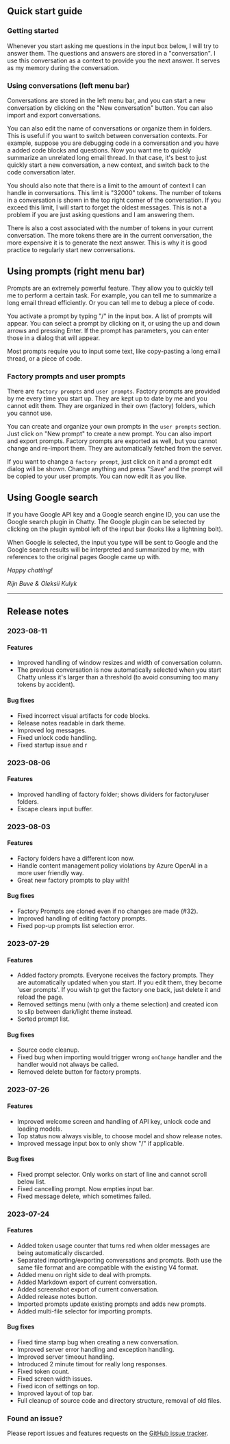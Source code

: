 ## Quick start guide

### Getting started

Whenever you start asking me questions in the input box below, I will try to answer them. 
The questions and answers are stored in a "conversation". I use this conversation as a context
to provide you the next answer. It serves as my memory during the conversation.

### Using conversations (left menu bar)

Conversations are stored in the left menu bar, and you can start a new conversation
by clicking on the "New conversation" button. You can also import and export conversations.

You can also edit the name of conversations or organize them in folders. This is
useful if you want to switch between conversation contexts. For example, suppose you are
debugging code in a conversation and you have a added code blocks and questions. Now
you want me to quickly summarize an unrelated long email thread. In that case, it's best
to just quickly start a new conversation, a new context, and switch back to the code
conversation later.

You should also note that there is a limit to the amount of context I can handle
in conversations. This limit is "32000" tokens. The number of tokens in a conversation
is shown in the top right corner of the conversation. If you exceed this limit, I will
start to forget the oldest messages. This is not a problem if you are just asking
questions and I am answering them.

There is also a cost associated with the number of tokens in your current conversation. 
The more tokens there are in the current conversation, the more expensive it is to
generate the next answer. This is why  it is good practice to regularly start new 
conversations. 

## Using prompts (right menu bar)

Prompts are an extremely powerful feature. They allow you to quickly tell me to
perform a certain task. For example, you can tell me to summarize a long email
thread efficiently. Or you can tell me to debug a piece of code. 

You activate a prompt by typing "/" in the input box. A list of prompts will
appear. You can select a prompt by clicking on it, or using the up and
down arrows and pressing Enter. If the prompt has parameters, you can
enter those in a dialog that will appear.

Most prompts require you to input some text, like copy-pasting a long email
thread, or a piece of code.

### Factory prompts and user prompts

There are `factory prompts` and `user prompts`. Factory prompts are provided by me
every time you start up. They are kept up to date by me and you cannot edit them.
They are organized in their own (factory) folders, which you cannot use.

You can create and organize your own prompts in the `user prompts` section. 
Just click on "New prompt" to create a new prompt. You can also import and export
prompts. Factory prompts are exported as well, but you cannot change and re-import
them. They are automatically fetched from the server.

If you want to change a `factory prompt`, just click on it and a prompt
edit dialog will be shown. Change anything and press "Save" and the prompt
will be copied to your user prompts. You can now edit it as you like.

## Using Google search

If you have Google API key and a Google search engine ID, you can use the Google 
search plugin in Chatty. The Google plugin can be selected by clicking on the plugin 
symbol left of the input bar (looks like a lightning bolt).

When Google is selected, the input you type will be sent to Google and the Google
search results will be interpreted and summarized by me, with references to the
original pages Google came up with.


_Happy chatting!_

_Rijn Buve & Oleksii Kulyk_

---

## Release notes

### 2023-08-11

#### Features

* Improved handling of window resizes and width of conversation column.
* The previous conversation is now automatically selected when you start Chatty unless it's larger than a threshold (to avoid consuming too many tokens by accident).

#### Bug fixes

* Fixed incorrect visual artifacts for code blocks.
* Release notes readable in dark theme.
* Improved log messages.
* Fixed unlock code handling.
* Fixed startup issue and r

### 2023-08-06

#### Features

* Improved handling of factory folder; shows dividers for factory/user folders.
* Escape clears input buffer.

### 2023-08-03

#### Features

* Factory folders have a different icon now.
* Handle content management policy violations by Azure OpenAI in a more user friendly way.
* Great new factory prompts to play with!

#### Bug fixes

* Factory Prompts are cloned even if no changes are made (#32).
* Improved handling of editing factory prompts.
* Fixed pop-up prompts list selection error.

### 2023-07-29

#### Features

* Added factory prompts. Everyone receives the factory prompts. They are automatically updated when you start. If you
  edit them, they become 'user prompts'. If you wish tp get the factory one back, just delete it and reload the page.
* Removed settings menu (with only a theme selection) and created icon to slip between dark/light theme instead.
* Sorted prompt list.

#### Bug fixes

* Source code cleanup.
* Fixed bug when importing would trigger wrong `onChange` handler and the handler would not always be called.
* Removed delete button for factory prompts.

### 2023-07-26

#### Features

* Improved welcome screen and handling of API key, unlock code and loading models.
* Top status now always visible, to choose model and show release notes.
* Improved message input box to only show "/" if applicable.

#### Bug fixes

* Fixed prompt selector. Only works on start of line and cannot scroll below list.
* Fixed cancelling prompt. Now empties input bar.
* Fixed message delete, which sometimes failed.

### 2023-07-24

#### Features

* Added token usage counter that turns red when older messages are being automatically discarded.
* Separated importing/exporting conversations and prompts. Both use the same file format and are compatible with the
  existing V4 format.
* Added menu on right side to deal with prompts.
* Added Markdown export of current conversation.
* Added screenshot export of current conversation.
* Added release notes button.
* Imported prompts update existing prompts and adds new prompts.
* Added multi-file selector for importing prompts.

#### Bug fixes

* Fixed time stamp bug when creating a new conversation.
* Improved server error handling and exception handling.
* Improved server timeout handling.
* Introduced 2 minute timout for really long responses.
* Fixed token count.
* Fixed screen width issues.
* Fixed icon of settings on top.
* Improved layout of top bar.
* Full cleanup of source code and directory structure, removal of old files.

### Found an issue?

Please report issues and features requests on the
[GitHub issue tracker](https://github.com/rijnb/chatty-server/issues).
